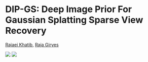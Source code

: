 # DIP-GS: Deep Image Prior For Gaussian Splatting Sparse View Recovery

<p align="center">

<a href="https://rajaeekh.github.io/">Rajaei Khatib</a>,
<a href="https://www.giryes.sites.tau.ac.il/">Raja Giryes</a>

<a href="https://rajaeekh.github.io/"><img src="https://img.shields.io/static/v1?label=Project&message=Website&color=blue"></a>
<a href="http://arxiv.org/abs/2508.07372"><img src="https://img.shields.io/badge/arXiv-2401.06191-b31b1b.svg"></a>

